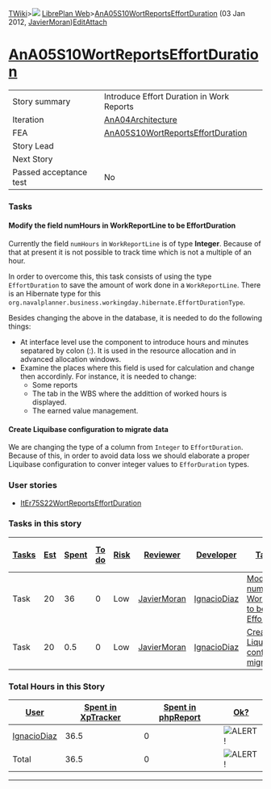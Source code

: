 [TWiki](/twiki/Main/WebHome)&gt;![](/twiki/TWiki/TWikiDocGraphics/web-bg-small.gif) [LibrePlan Web](/twiki/LibrePlan/WebHome)&gt;[AnA05S10WortReportsEffortDuration](http://wiki.libreplan-enterprise.com/twiki/LibrePlan/AnA05S10WortReportsEffortDuration "Topic revision: 4 (03 Jan 2012 - 15:18:21)") (03 Jan 2012, [JavierMoran](/twiki/Main/JavierMoran))[Edit](http://wiki.libreplan-enterprise.com/twiki/bin/edit/LibrePlan/AnA05S10WortReportsEffortDuration?t=1520337835 "Edit this topic text")[Attach](/twiki/bin/attach/LibrePlan/AnA05S10WortReportsEffortDuration "Attach an image or document to this topic")

 [AnA05S10WortReportsEffortDuration](/twiki/LibrePlan/AnA05S10WortReportsEffortDuration)
====================================================================================================================================================



|                        |                                                                                                  |
|------------------------|--------------------------------------------------------------------------------------------------|
| Story summary          | Introduce Effort Duration in Work Reports                                                        |
| Iteration              | [AnA04Architecture](/twiki/LibrePlan/AnA04Architecture)                                 |
| FEA                    | [AnA05S10WortReportsEffortDuration](/twiki/LibrePlan/AnA05S10WortReportsEffortDuration) |
| Story Lead             |                                                                                                  |
| Next Story             |                                                                                                  |
| Passed acceptance test | No                                                                                               |

###  Tasks



####  Modify the field numHours in WorkReportLine to be EffortDuration

Currently the field `numHours` in `WorkReportLine` is of type **Integer**. Because of that at present it is not possible to track time which is not a multiple of an hour.

In order to overcome this, this task consists of using the type `EffortDuration` to save the amount of work done in a `WorkReportLine`. There is an Hibernate type for this `org.navalplanner.business.workingday.hibernate.EffortDurationType`.

Besides changing the above in the database, it is needed to do the following things:

-   At interface level use the component to introduce hours and minutes sepatared by colon (:). It is used in the resource allocation and in advanced allocation windows.
-   Examine the places where this field is used for calculation and change then accordinly. For instance, it is needed to change:
    -   Some reports
    -   The tab in the WBS where the addittion of worked hours is displayed.
    -   The earned value management.



####  Create Liquibase configuration to migrate data

We are changing the type of a column from `Integer` to `EffortDuration`. Because of this, in order to avoid data loss we should elaborate a proper Liquibase configuration to conver integer values to `EfforDuration` types.

###  User stories

-   [ItEr75S22WortReportsEffortDuration](/twiki/LibrePlan/ItEr75S22WortReportsEffortDuration)

###  Tasks in this story



| [Tasks](http://wiki.libreplan-enterprise.com/twiki/LibrePlan/AnA05S10WortReportsEffortDuration?sortcol=0;table=2;up=0#sorted_table "Sort by this column") | [Est](http://wiki.libreplan-enterprise.com/twiki/LibrePlan/AnA05S10WortReportsEffortDuration?sortcol=1;table=2;up=0#sorted_table "Sort by this column") | [Spent](http://wiki.libreplan-enterprise.com/twiki/LibrePlan/AnA05S10WortReportsEffortDuration?sortcol=2;table=2;up=0#sorted_table "Sort by this column") | [To do](http://wiki.libreplan-enterprise.com/twiki/LibrePlan/AnA05S10WortReportsEffortDuration?sortcol=3;table=2;up=0#sorted_table "Sort by this column") | [Risk](http://wiki.libreplan-enterprise.com/twiki/LibrePlan/AnA05S10WortReportsEffortDuration?sortcol=4;table=2;up=0#sorted_table "Sort by this column") | [Reviewer](http://wiki.libreplan-enterprise.com/twiki/LibrePlan/AnA05S10WortReportsEffortDuration?sortcol=5;table=2;up=0#sorted_table "Sort by this column") | [Developer](http://wiki.libreplan-enterprise.com/twiki/LibrePlan/AnA05S10WortReportsEffortDuration?sortcol=6;table=2;up=0#sorted_table "Sort by this column") | [Task Name](http://wiki.libreplan-enterprise.com/twiki/LibrePlan/AnA05S10WortReportsEffortDuration?sortcol=7;table=2;up=0#sorted_table "Sort by this column") | [Start Date](http://wiki.libreplan-enterprise.com/twiki/LibrePlan/AnA05S10WortReportsEffortDuration?sortcol=8;table=2;up=0#sorted_table "Sort by this column") | [Est End Date](http://wiki.libreplan-enterprise.com/twiki/LibrePlan/AnA05S10WortReportsEffortDuration?sortcol=9;table=2;up=0#sorted_table "Sort by this column") | [End Date](http://wiki.libreplan-enterprise.com/twiki/LibrePlan/AnA05S10WortReportsEffortDuration?sortcol=10;table=2;up=0#sorted_table "Sort by this column") |
|--------------------------------------------------------------------------------------------------------------------------------------------------------------------|------------------------------------------------------------------------------------------------------------------------------------------------------------------|--------------------------------------------------------------------------------------------------------------------------------------------------------------------|--------------------------------------------------------------------------------------------------------------------------------------------------------------------|-------------------------------------------------------------------------------------------------------------------------------------------------------------------|-----------------------------------------------------------------------------------------------------------------------------------------------------------------------|------------------------------------------------------------------------------------------------------------------------------------------------------------------------|------------------------------------------------------------------------------------------------------------------------------------------------------------------------|-------------------------------------------------------------------------------------------------------------------------------------------------------------------------|---------------------------------------------------------------------------------------------------------------------------------------------------------------------------|------------------------------------------------------------------------------------------------------------------------------------------------------------------------|
| Task                                                                                                                                                               | 20                                                                                                                                                               | 36                                                                                                                                                                 | 0                                                                                                                                                                  | Low                                                                                                                                                               | [JavierMoran](/twiki/Main/JavierMoran)                                                                                                                       | [IgnacioDiaz](/twiki/Main/IgnacioDiaz)                                                                                                                        | [Modify the field numHours in WorkReportLine to be EffortDuration](/twiki/LibrePlan/AnA05S10WortReportsEffortDuration#TasK1)                                  |                                                                                                                                                                         |                                                                                                                                                                           |                                                                                                                                                                        |
| Task                                                                                                                                                               | 20                                                                                                                                                               | 0.5                                                                                                                                                                | 0                                                                                                                                                                  | Low                                                                                                                                                               | [JavierMoran](/twiki/Main/JavierMoran)                                                                                                                       | [IgnacioDiaz](/twiki/Main/IgnacioDiaz)                                                                                                                        | [Create Liquibase configuration to migrate data](/twiki/LibrePlan/AnA05S10WortReportsEffortDuration#TasK2)                                                    |                                                                                                                                                                         |                                                                                                                                                                           |                                                                                                                                                                        |

###  Total Hours in this Story

| [User](http://wiki.libreplan-enterprise.com/twiki/LibrePlan/AnA05S10WortReportsEffortDuration?sortcol=0;table=3;up=0#sorted_table "Sort by this column") | [Spent in XpTracker](http://wiki.libreplan-enterprise.com/twiki/LibrePlan/AnA05S10WortReportsEffortDuration?sortcol=1;table=3;up=0#sorted_table "Sort by this column") | [Spent in phpReport](http://wiki.libreplan-enterprise.com/twiki/LibrePlan/AnA05S10WortReportsEffortDuration?sortcol=2;table=3;up=0#sorted_table "Sort by this column") | [Ok?](http://wiki.libreplan-enterprise.com/twiki/LibrePlan/AnA05S10WortReportsEffortDuration?sortcol=3;table=3;up=0#sorted_table "Sort by this column") |
|-------------------------------------------------------------------------------------------------------------------------------------------------------------------|---------------------------------------------------------------------------------------------------------------------------------------------------------------------------------|---------------------------------------------------------------------------------------------------------------------------------------------------------------------------------|------------------------------------------------------------------------------------------------------------------------------------------------------------------|
| [IgnacioDiaz](/twiki/Main/IgnacioDiaz)                                                                                                                   | 36.5                                                                                                                                                                            | 0                                                                                                                                                                               | ![ALERT!](/twiki/TWiki/TWikiDocGraphics/warning.gif "ALERT!")                                                                                                |
| Total                                                                                                                                                             | 36.5                                                                                                                                                                            | 0                                                                                                                                                                               | ![ALERT!](/twiki/TWiki/TWikiDocGraphics/warning.gif "ALERT!")                                                                                                |

------------------------------------------------------------------------
